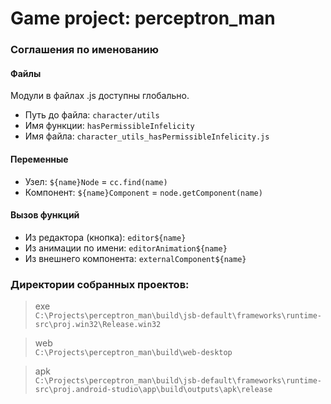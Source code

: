 # Game project: perceptron_man

### Соглашения по именованию
#### Файлы
Модули в файлах .js доступны глобально.  
* Путь до файла: `character/utils`  
* Имя функции: `hasPermissibleInfelicity`  
* Имя файла: `character_utils_hasPermissibleInfelicity.js`

#### Переменные
* Узел: `${name}Node` = `cc.find(name)`
* Компонент: `${name}Component` = `node.getComponent(name)`

#### Вызов функций
* Из редактора (кнопка): `editor${name}`
* Из анимации по имени: `editorAnimation${name}`
* Из внешнего компонента: `externalComponent${name}`

### Директории собранных проектов:
> exe  
`C:\Projects\perceptron_man\build\jsb-default\frameworks\runtime-src\proj.win32\Release.win32`

> web  
`C:\Projects\perceptron_man\build\web-desktop`

> apk  
`C:\Projects\perceptron_man\build\jsb-default\frameworks\runtime-src\proj.android-studio\app\build\outputs\apk\release`

